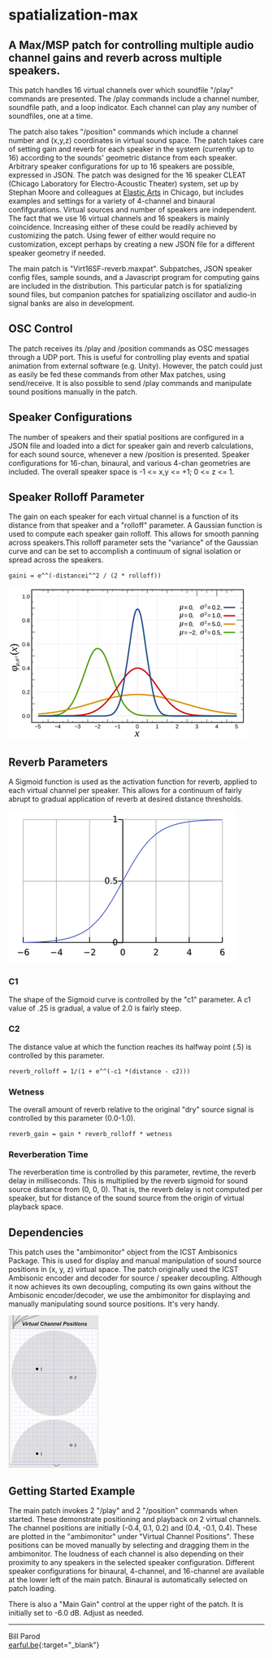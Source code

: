 # spatialization-max
## A Max/MSP patch for controlling multiple audio channel gains and reverb across multiple speakers.

This patch handles 16 virtual channels over which soundfile "/play" commands are presented. The /play commands include a channel number, soundfile path, and a loop indicator. Each channel can play any number of soundfiles, one at a time. 

The patch also takes "/position" commands which include a channel number and (x,y,z) coordinates in virtual sound space. The patch takes care of setting gain and reverb for each speaker in the system (currently up to 16) according to the sounds' geometric distance from each speaker. Arbitrary speaker configurations for up to 16 speakers are possible, expressed in JSON. The patch was designed for the 16 speaker CLEAT (Chicago Laboratory for Electro-Acoustic Theater) system, set up by Stephan Moore and colleagues at [Elastic Arts](https://elasticarts.org) in Chicago, but includes examples and settings for a variety of 4-channel and binaural confifgurations. Virtual sources and number of speakers are independent. The fact that we use 16 virtual channels and 16 speakers is mainly coincidence. Increasing either of these could be readily achieved by customizing the patch. Using fewer of either would require no customization, except perhaps by creating a new JSON file for a different speaker geometry if needed. 

The main patch is "Virt16SF-reverb.maxpat". Subpatches, JSON speaker config files, sample sounds, and a Javascript program for computing gains are included in the distribution. This particular patch is for spatializing sound files, but companion patches for spatializing oscillator and audio-in signal banks are also in development. 

## OSC Control

The patch receives its /play and /position commands as OSC messages through a UDP port. This is useful for 
controlling play events and spatial animation from external software (e.g. Unity). However, the patch could 
just as easily be fed these commands from other Max patches, using send/receive. It is also possible to 
send /play commands and manipulate sound positions manually in the patch. 

## Speaker Configurations

The number of speakers and their spatial positions are configured in a JSON file and loaded into a dict for speaker 
gain and reverb calculations, for each sound source, whenever a new /position is presented. Speaker configurations 
for 16-chan, binaural, and various 4-chan geometries are included. The overall speaker space is -1 <= x,y <= +1; 0 <= z <= 1.

## Speaker Rolloff Parameter

The gain on each speaker for each virtual channel is a function of its distance from that speaker and a 
"rolloff" parameter. A Gaussian function is used to compute each speaker gain rolloff. This allows for 
smooth panning across speakers.This rolloff parameter sets the "variance" of the Gaussian curve and can be
set to accomplish a continuum of signal isolation or spread across the speakers.

    gaini = e^^(-distancei^^2 / (2 * rolloff))

![Gaussian Curve!](gaussian.png "Gaussian Curve")
## Reverb Parameters

A Sigmoid function is used as the activation function for reverb, applied to each virtual channel 
per speaker. This allows for a continuum of fairly abrupt to gradual application of reverb at desired 
distance thresholds. 

![Sigmoid Function!](sigmoid.png "Sigmoid Function")
### C1
The shape of the Sigmoid curve is controlled by the "c1" parameter. A c1 value of .25 is gradual, 
a value of 2.0 is fairly steep.

### C2
The distance value at which the function reaches its halfway point (.5) is controlled by this 
parameter. 

    reverb_rolloff = 1/(1 + e^^(-c1 *(distance - c2)))

### Wetness
The overall amount of reverb relative to the original "dry" source signal is controlled by this parameter (0.0-1.0).

    reverb_gain = gain * reverb_rolloff * wetness

### Reverberation Time
The reverberation time is controlled by this parameter, revtime, the reverb delay in milliseconds. 
This is multiplied by the reverb sigmoid for sound source distance from (0, 0, 0). That is, the reverb 
delay is not computed  per speaker, but for distance of the sound source from the origin of virtual playback space.

## Dependencies

This patch uses the "ambimonitor" object from the ICST Ambisonics Package. This is used for display and 
manual manipulation of sound source positions in (x, y, z) virtual space. The patch originally used the ICST 
Ambisonic encoder and decoder for source / speaker decoupling. Although it now achieves its own decoupling, 
computing its own gains without the Ambisonic encoder/decoder, we use the ambimonitor for displaying and manually
manipulating sound source positions. It's very handy.

![ICST Ambisonics Package!](ICST_ambimonitor.png "ICST Ambisonics Package - ambimonitor object")

## Getting Started Example

The main patch invokes 2 "/play" and 2 "/position" commands when started. These demonstrate positioning and playback on 2 virtual channels. The channel positions are initially (-0.4, 0.1, 0.2) and (0.4, -0.1, 0.4). These are plotted in the "ambimonitor" under "Virtual Channel Positions". These positions can be moved manually by selecting and dragging them in the ambimonitor. The loudness of each channel is also depending on their proximity to any speakers in the selected speaker 
configuration. Different speaker configurations for binaural, 4-channel, and 16-channel are available at the lower left 
of the main patch. Binaural is automatically selected on patch loading. 

There is also a "Main Gain" control at the upper right of the patch. It is initially set to -6.0 dB. Adjust as needed.

***
Bill Parod<br/>
[earful.be](https://earful.be "earful.be"){:target="_blank"}

